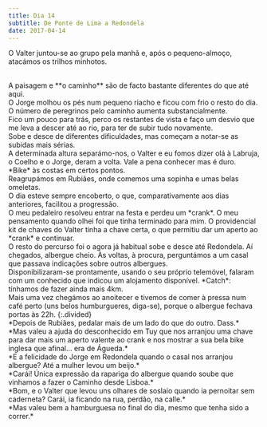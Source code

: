 ```yaml
---
title: Dia 14
subtitle: De Ponte de Lima a Redondela
date: 2017-04-14
---
```


O Valter juntou-se ao grupo pela manhã e, após o pequeno-almoço, atacámos os trilhos minhotos.

<br/>
A paisagem e **o caminho** são de facto bastante diferentes do que até aqui.

<br/>
O Jorge molhou os pés num pequeno riacho e ficou com frio o resto do dia.

<br/>
O número de peregrinos pelo caminho aumenta substancialmente.

<br/>
Fico um pouco para trás, perco os restantes de vista e faço um desvio que me leva a descer até ao rio, para ter de subir tudo novamente.

<br/>
Sobe e desce de diferentes dificuldades, mas começam a notar-se as subidas mais sérias.

<br/>
A determinada altura separámo-nos, o Valter e eu fomos dizer olá à Labruja, o Coelho e o Jorge, deram a volta. Vale a pena conhecer mas é duro. *Bike* às costas em certos pontos.

<br/>
Reagrupámos em Rubiães, onde comemos uma sopinha e umas belas omeletas.

<br/>
O dia esteve sempre encoberto, o que, comparativamente aos dias anteriores, facilitou a progressão.

<br/>
O meu pedaleiro resolveu entrar na festa e perdeu um *crank*. O meu pensamento quando olhei foi que tinha terminado para mim. O providencial kit de chaves do Valter tinha a chave certa, o que permitiu dar um aperto ao *crank* e continuar.

<br/>
O resto do percurso foi o agora já habitual sobe e desce até Redondela. Aí chegados, albergue cheio. Às voltas, à procura, perguntámos a um casal que passava indicações sobre outros albergues.

<br/>
Disponibilizaram-se prontamente, usando o seu próprio telemóvel, falaram com um conhecido que indicou um alojamento disponível. *Catch*: tínhamos de fazer ainda mais 4km.

<br/>
Mais uma vez chegámos ao anoitecer e tivemos de comer à pressa num café perto (uns belos humburgueres, diga-se), porque o albergue fechava portas às 22h.
{:.divided}

<br/>
*Depois de Rubiães, pedalar mais de um lado do que do outro. Dass.*

<br/>
*Mas valeu a ajuda do desconhecido em Tuy que nos arranjou uma chave para dar mais um aperto valente ao crank e nos mostrar a sua bela bike inglesa que afinal... era de Águeda.*

<br/>
*E a felicidade do Jorge em Redondela quando o casal nos arranjou albergue? Até a mulher levou um beijo.*

<br/>
*Carái! Única expressão da rapariga do albergue quando soube que vinhamos a fazer o Caminho desde Lisboa.*

<br/>
*Bom, e o Valter que levou uns olhares de soslaio quando ia pernoitar sem caderneta? Carái, ia ficando na rua, perdão, na calle.*

<br/>
*Mas valeu bem a hamburguesa no final do dia, mesmo que tenha sido a correr.*
